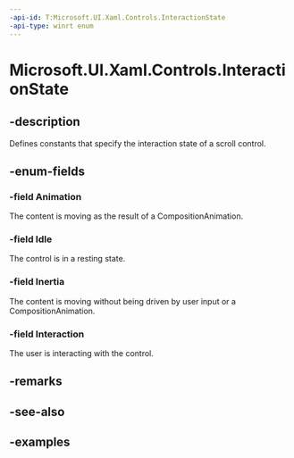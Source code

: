 ```yaml
---
-api-id: T:Microsoft.UI.Xaml.Controls.InteractionState
-api-type: winrt enum
---
```


# Microsoft.UI.Xaml.Controls.InteractionState

<!--
public enum InteractionState
-->

## -description

Defines constants that specify the interaction state of a scroll control.

## -enum-fields

### -field Animation

The content is moving as the result of a CompositionAnimation.

### -field Idle

The control is in a resting state.

### -field Inertia

The content is moving without being driven by user input or a CompositionAnimation.

### -field Interaction

The user is interacting with the control.

## -remarks

## -see-also

## -examples

